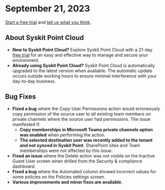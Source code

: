 ﻿---
description: >-
  This article lists improvements and bug fixes in the Syskit Point Cloud
  version 2023.4.0.116
---

# September 21, 2023

[Start a free trial](https://www.syskit.com/products/point/free-trial/) and [tell us what you think](https://www.syskit.com/company/contact-us/).

## About Syskit Point Cloud

* **New to Syskit Point Cloud?** Explore Syskit Point Cloud with a 21-day [free trial](https://www.syskit.com/products/point/free-trial/) for an easy and effective way to manage and secure your environment.
* **Already using Syskit Point Cloud?** Syskit Point Cloud is automatically upgraded to the latest version when available. The automatic update occurs outside working hours to ensure minimal interference with your day-to-day business.

## Bug Fixes

* **Fixed a bug** where the Copy User Permissions action would erroneously copy permission of the source user to all existing team members on private channels where the source user had permissions. The issue manifested if:
  * **Copy memberships in Microsoft Teams private channels option was enabled** when performing the action. 
  * **The selected destination user was recently added to the tenant and not synced in Syskit Point**.
SharePoint sites and Team memberships were not affected by this issue.
* **Fixed an issue** where the Delete action was not visible on the Inactive Guest User screen when drilled from the Security & compliance dashboard.
* **Fixed a bug** where the Automated column showed incorrect values for some policies on the Policies settings screen.
* **Various improvements and minor fixes are available**.

